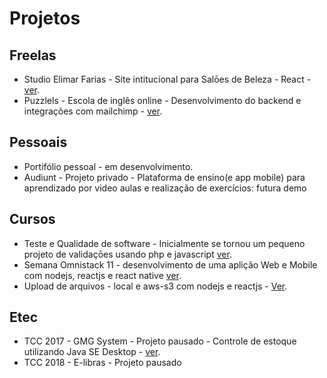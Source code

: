 # Projetos
## Freelas
- Studio Elimar Farias - Site intitucional para Salōes de Beleza - React - <a target="_blank" href="https://studio-elimar-farias.now.sh/">ver</a>.
- Puzzlels - Escola de inglês online - Desenvolvimento do backend e integrações com mailchimp - <a target="_blank" href="https://www.puzzlels.com.br/?utm_source=github:guilherme&utm_medium=projetos&utm_campaign=projetos:guilherme">ver</a>.

## Pessoais
- Portifólio pessoal - em desenvolvimento.
- Audiunt - Projeto privado - Plataforma de ensino(e app mobile) para aprendizado por video aulas e realização de exercícios: futura demo

## Cursos
- Teste e Qualidade de software - Inicialmente se tornou um pequeno projeto de validaçōes usando php e javascript <a target="_blank" href="https://github.com/Guibs1/Testes-QualidadedeSoftware">ver</a>.
- Semana Omnistack 11 - desenvolvimento de uma aplição Web e Mobile com nodejs, reactjs e react native <a target="_blank" href="https://github.com/Guibs1/to-be-hero">ver</a>.
- Upload de arquivos - local e aws-s3 com nodejs e reactjs - <a target="_blank" href="https://github.com/Guibs1/upload-files-nodejs-react">Ver</a>.

## Etec
- TCC 2017 - GMG System - Projeto pausado - Controle de estoque utilizando Java SE Desktop - <a target="_blank" href="https://github.com/Guibs1/TCC-Etec-2017/">ver</a>.
- TCC 2018 - E-libras - Projeto pausado
